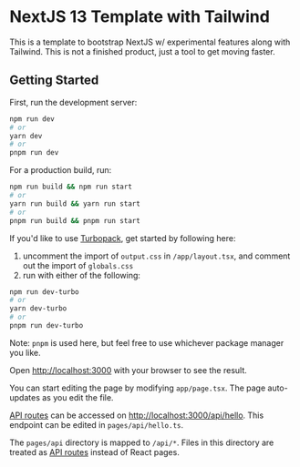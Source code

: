 # NextJS 13 Template with Tailwind
This is a template to bootstrap NextJS w/ experimental features along with Tailwind.
This is not a finished product, just a tool to get moving faster.

## Getting Started

First, run the development server:

```bash
npm run dev
# or
yarn dev
# or
pnpm run dev
```

For a production build, run:

```bash
npm run build && npm run start
# or
yarn run build && yarn run start
# or
pnpm run build && pnpm run start
```

If you'd like to use [Turbopack](https://turbo.build/pack), get started by following here:
1. uncomment the import of `output.css` in `/app/layout.tsx`, and comment out the import of `globals.css`
2. run with either of the following:

```bash
npm run dev-turbo
# or
yarn dev-turbo
# or
pnpm run dev-turbo
```

Note: `pnpm` is used here, but feel free to use whichever package manager you like.

Open [http://localhost:3000](http://localhost:3000) with your browser to see the result.

You can start editing the page by modifying `app/page.tsx`. The page auto-updates as you edit the file.

[API routes](https://nextjs.org/docs/api-routes/introduction) can be accessed on [http://localhost:3000/api/hello](http://localhost:3000/api/hello). This endpoint can be edited in `pages/api/hello.ts`.

The `pages/api` directory is mapped to `/api/*`. Files in this directory are treated as [API routes](https://nextjs.org/docs/api-routes/introduction) instead of React pages.
